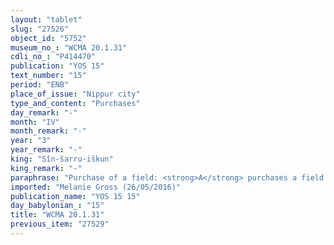```yaml
---
layout: "tablet"
slug: "27526"
object_id: "5752"
museum_no_: "WCMA 20.1.31"
cdli_no_: "P414470"
publication: "YOS 15"
text_number: "15"
period: "ENB"
place_of_issue: "Nippur city"
type_and_content: "Purchases"
day_remark: "-"
month: "IV"
month_remark: "-"
year: "3"
year_remark: "-"
king: "Sîn-šarru-iškun"
king_remark: "-"
paraphrase: "Purchase of a field: <strong>A</strong> purchases a field (<em>eqlu</em>) for 13 shekels of silver from <strong>B</strong>. The sold field is located on the other river bank (<em>ahullā</em>) and forms part of the <em>han&scaron;&ucirc;</em>-land of Nab&ucirc;-zēru-iddin. It reaches from the Euphrates as far as Larak. Curses. 5 witnesses and the scribe who is identical with <strong>B</strong>.<br /> &nbsp;<br /> <strong>A</strong> = Ninurta-ahu-iddin/Bēl-usātu; <strong>B</strong> = Ninurta-erība/Uballiṭua; Scribe = <strong>B</strong><br /> &nbsp;"
imported: "Melanie Gross (26/05/2016)"
publication_name: "YOS 15 15"
day_babylonian_: "15"
title: "WCMA 20.1.31"
previous_item: "27529"
---
```

